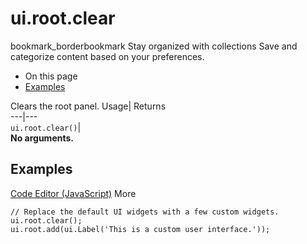 
#  ui.root.clear
bookmark_borderbookmark Stay organized with collections  Save and categorize content based on your preferences.
  * On this page
  * [Examples](https://developers.google.com/earth-engine/apidocs/ui-root-clear#examples)


Clears the root panel. 
Usage| Returns  
---|---  
`ui.root.clear()`|   
**No arguments.**
## Examples
[Code Editor (JavaScript)](https://developers.google.com/earth-engine/apidocs/ui-root-clear#code-editor-javascript-sample) More
```
// Replace the default UI widgets with a few custom widgets.
ui.root.clear();
ui.root.add(ui.Label('This is a custom user interface.'));
```

